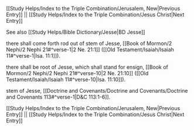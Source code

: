 [[Study Helps/Index to the Triple Combination/Jerusalem, New|Previous Entry]]  ||  [[Study Helps/Index to the Triple Combination/Jesus Christ|Next Entry]]

 See also [[Study Helps/Bible Dictionary/Jesse|BD Jesse]]

 there shall come forth rod out of stem of Jesse, [[Book of Mormon/2 Nephi/2 Nephi 21#^verse-1|2 Ne. 21:1]] ([[Old Testament/Isaiah/Isaiah 11#^verse-1|Isa. 11:1]]).

 there shall be root of Jesse, which shall stand for ensign, [[Book of Mormon/2 Nephi/2 Nephi 21#^verse-10|2 Ne. 21:10]] ([[Old Testament/Isaiah/Isaiah 11#^verse-10|Isa. 11:10]]).

 stem of Jesse, [[Doctrine and Covenants/Doctrine and Covenants/Doctrine and Covenants 113#^verse-1|D&C 113:1-6]].

[[Study Helps/Index to the Triple Combination/Jerusalem, New|Previous Entry]]  ||  [[Study Helps/Index to the Triple Combination/Jesus Christ|Next Entry]]